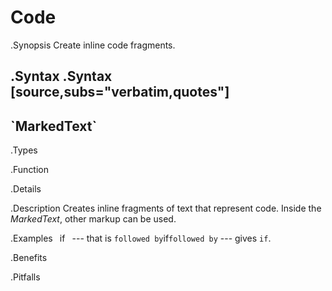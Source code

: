 # Code

.Synopsis
Create inline code fragments.

.Syntax
.Syntax
[source,subs="verbatim,quotes"]
----
\`MarkedText`
----

.Types

.Function

.Details

.Description
Creates inline fragments of text that represent code.
Inside the _MarkedText_, other markup can be used.

.Examples
` `if` ` --- that is ` followed by `if` followed by ` --- gives `if`.

.Benefits

.Pitfalls

